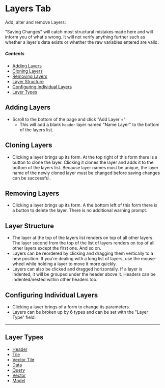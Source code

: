 # Layers Tab

Add, alter and remove Layers:

"Saving Changes" will catch most structural mistakes made here and will inform you of what's wrong. It will not verify anything further such as whether a layer's data exists or whether the raw variables entered are valid.

##### Contents

- [Adding Layers](#adding-layers)
- [Cloning Layers](#cloning-layers)
- [Removing Layers](#removing-layers)
- [Layer Structure](#layer-structure)
- [Configuring Individual Layers](#configuring-individual-layers)
- [Layer Types](#layer-types)

## Adding Layers

- Scroll to the bottom of the page and click "Add Layer +"
  - This will add a blank `header` layer named "Name Layer" to the bottom of the layers list.

## Cloning Layers

- Clicking a layer brings up its form. At the top right of this form there is a button to clone the layer. Clicking it clones the layer and adds it to the bottom of the layers list. Because layer names must be unique, the layer name of the newly cloned layer must be changed before saving changes can be successful.

## Removing Layers

- Clicking a layer brings up its form. A the bottom left of this form there is a button to delete the layer. There is no additional warning prompt.

## Layer Structure

- The layer at the top of the layers list renders on top of all other layers. The layer second from the top of the list of layers renders on top of all other layers except the first one. And so on.
- Layers can be reordered by clicking and dragging them vertically to a new position. If you're dealing with a long list of layers, use the mouse-wheel while holding a layer to move it more quickly.
- Layers can also be clicked and dragged horizontally. If a layer is indented, it will be grouped under the header above it. Headers can be indented/nested within other headers too.

## Configuring Individual Layers

- Clicking a layer brings of a form to change its parameters.
- Layers can be broken up by 6 types and can be set with the "Layer Type" field.

---

## Layer Types

- [Header](?page=Header)
- [Tile](?page=Tile)
- [Vector Tile](?page=Vector_Tile)
- [Data](?page=Data)
- [Query](?page=Query)
- [Vector](?page=Vector)
- [Model](?page=Model)
